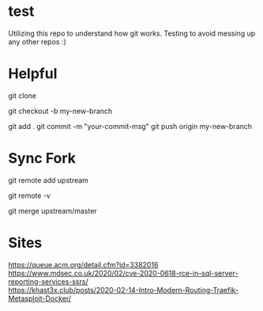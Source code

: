 # test

Utilizing this repo to understand how git works.  Testing to avoid messing up any other repos :)

# Helpful
git clone 

git checkout -b my-new-branch

git add .
git commit -m "your-commit-msg"
git push origin my-new-branch

# Sync Fork

git remote add upstream

git remote -v

git merge upstream/master

# Sites

https://queue.acm.org/detail.cfm?id=3382016  
https://www.mdsec.co.uk/2020/02/cve-2020-0618-rce-in-sql-server-reporting-services-ssrs/  
https://khast3x.club/posts/2020-02-14-Intro-Modern-Routing-Traefik-Metasploit-Docker/
